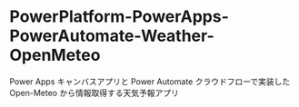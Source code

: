 # PowerPlatform-PowerApps-PowerAutomate-Weather-OpenMeteo
 Power Apps キャンバスアプリと Power Automate クラウドフローで実装した Open-Meteo から情報取得する天気予報アプリ
